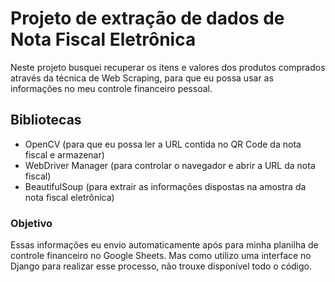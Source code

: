 # Projeto de extração de dados de Nota Fiscal Eletrônica

Neste projeto busquei recuperar os itens e valores dos produtos comprados através da técnica de Web Scraping, para que eu possa usar as informações no meu controle financeiro pessoal.

## Bibliotecas
- OpenCV (para que eu possa ler a URL contida no QR Code da nota fiscal e armazenar)
- WebDriver Manager (para controlar o navegador e abrir a URL da nota fiscal)
- BeautifulSoup (para extrair as informações dispostas na amostra da nota fiscal eletrônica)

  
### Objetivo
Essas informações eu envio automaticamente após para minha planilha de controle financeiro no Google Sheets. Mas como utilizo uma interface no Django para realizar esse processo, não trouxe disponível todo o código.
